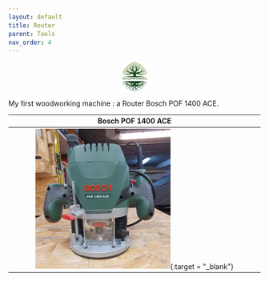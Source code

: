 ```yaml
---
layout: default
title: Router
parent: Tools
nav_order: 4
---
```

<center>
<img src="../media/Lignarius.png" width="10%" height="10%" align="middle"/>
</center>

My first woodworking machine : a Router Bosch POF 1400 ACE. 


|                                                                    Bosch POF 1400 ACE                                                                     |
|:---------------------------------------------------------------------------------------------------------------------------------------------------------:|
|[<img alt="image" height="55%" src="/media/Bosch_POF_1400_ACE.jpg" width="55%"/>](https://garlatti.github.io/media/Bosch_POF_1400_ACE.jpg){:target = "_blank"} | 